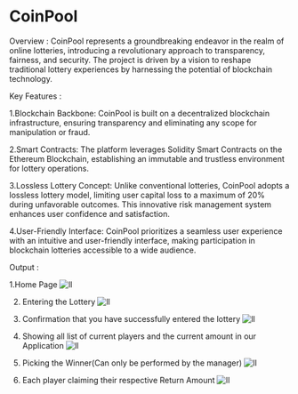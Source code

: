 # CoinPool

Overview  :
CoinPool represents a groundbreaking endeavor in the realm of online lotteries, introducing a revolutionary approach to transparency, fairness, and security. The project is driven by a vision to reshape traditional lottery experiences by harnessing the potential of blockchain technology.

Key Features  :

1.Blockchain Backbone: CoinPool is built on a decentralized blockchain infrastructure, ensuring transparency and eliminating any scope for manipulation or fraud.

2.Smart Contracts: The platform leverages Solidity Smart Contracts on the Ethereum Blockchain, establishing an immutable and trustless environment for lottery operations.

3.Lossless Lottery Concept: Unlike conventional lotteries, CoinPool adopts a lossless lottery model, limiting user capital loss to a maximum of 20% during unfavorable outcomes. This innovative risk management system enhances user confidence and satisfaction.

4.User-Friendly Interface: CoinPool prioritizes a seamless user experience with an intuitive and user-friendly interface, making participation in blockchain lotteries accessible to a wide audience.

Output  :

1.Home Page
![ll](https://github.com/GuptaGKar/CoinPool/assets/132269462/c0b8ea8e-7c16-4d9b-abc0-2a2615b86b3f)

2. Entering the Lottery
![ll](https://github.com/GuptaGKar/CoinPool/assets/132269462/c0930bb7-4605-414b-8d6c-8e889ab67772)

3. Confirmation that you have successfully entered the lottery
![ll](https://github.com/GuptaGKar/CoinPool/assets/132269462/3d095aa3-31fe-433d-b6de-049c04dbf897)

4. Showing all list of current players and the current amount in our Application
![ll](https://github.com/GuptaGKar/CoinPool/assets/132269462/beb94e78-a75a-4fb4-99dd-c744e759e26c)

5. Picking the Winner(Can only be performed by the manager)
![ll](https://github.com/GuptaGKar/CoinPool/assets/132269462/2cc5927b-3119-45cf-abd0-97e05c929207)

6. Each player claiming their respective Return Amount
![ll](https://github.com/GuptaGKar/CoinPool/assets/132269462/a4192b92-d34c-4f8a-9b31-82563bbdf0c1)

